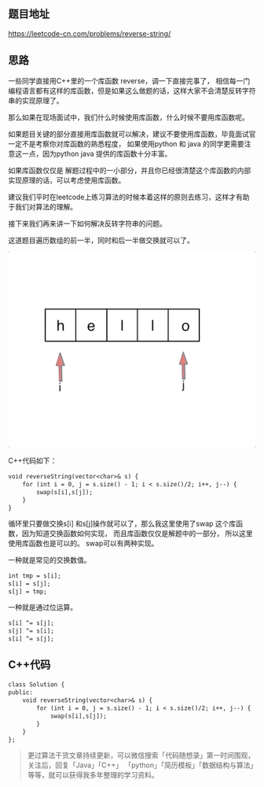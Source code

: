 ## 题目地址 
https://leetcode-cn.com/problems/reverse-string/

## 思路

一些同学直接用C++里的一个库函数 reverse，调一下直接完事了， 相信每一门编程语言都有这样的库函数，但是如果这么做题的话，这样大家不会清楚反转字符串的实现原理了。

那么如果在现场面试中，我们什么时候使用库函数，什么时候不要用库函数呢。

如果题目关键的部分直接用库函数就可以解决，建议不要使用库函数，毕竟面试官一定不是考察你对库函数的熟悉程度， 如果使用python 和 java 的同学更需要注意这一点，因为python  java 提供的库函数十分丰富。

如果库函数仅仅是 解题过程中的一小部分，并且你已经很清楚这个库函数的内部实现原理的话，可以考虑使用库函数。

建议我们平时在leetcode上练习算法的时候本着这样的原则去练习，这样才有助于我们对算法的理解。

接下来我们再来讲一下如何解决反转字符串的问题。

这道题目遍历数组的前一半，同时和后一半做交换就可以了。

<img src='../video/344.反转字符串.gif' width=600> </img></div>

C++代码如下：
```
void reverseString(vector<char>& s) {
    for (int i = 0, j = s.size() - 1; i < s.size()/2; i++, j--) {
        swap(s[i],s[j]);
    }
}
```

循环里只要做交换s[i] 和s[j]操作就可以了，那么我这里使用了swap 这个库函数，因为知道交换函数如何实现， 而且库函数仅仅是解题中的一部分， 所以这里使用库函数也是可以的。 swap可以有两种实现。

一种就是常见的交换数值。
```
int tmp = s[i];
s[i] = s[j];
s[j] = tmp;

```
一种就是通过位运算。

```
s[i] ^= s[j];
s[j] ^= s[i];
s[i] ^= s[j];

```

## C++代码

```
class Solution {
public:
    void reverseString(vector<char>& s) {
        for (int i = 0, j = s.size() - 1; i < s.size()/2; i++, j--) {
            swap(s[i],s[j]);
        }
    }
};
```
> 更过算法干货文章持续更新，可以微信搜索「代码随想录」第一时间围观，关注后，回复「Java」「C++」 「python」「简历模板」「数据结构与算法」等等，就可以获得我多年整理的学习资料。

